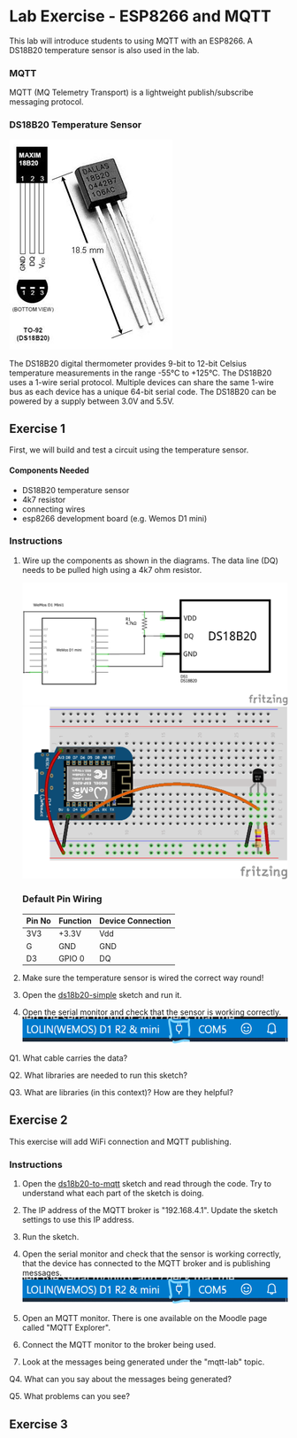 # Lab Exercise - ESP8266 and MQTT

This lab will introduce students to using MQTT with an ESP8266. A DS18B20 temperature sensor is also used in the lab.

### MQTT

MQTT (MQ Telemetry Transport) is a lightweight publish/subscribe messaging protocol.


### DS18B20 Temperature Sensor

![sensor](assets/ds18b20_1.jpg)

The DS18B20 digital thermometer provides 9-bit to 12-bit Celsius temperature measurements in the range -55°C to +125°C. The DS18B20 uses a 1-wire serial protocol. Multiple devices can share the same 1-wire bus as each device has a unique 64-bit serial code. The DS18B20 can be powered by a supply between 3.0V and 5.5V.



## Exercise 1

First, we will build and test a circuit using the temperature sensor.

#### Components Needed
* DS18B20 temperature sensor
* 4k7 resistor
* connecting wires
* esp8266 development board (e.g. Wemos D1 mini)

### Instructions

1. Wire up the components as shown in the diagrams. The data line (DQ) needs to be pulled high using a 4k7 ohm resistor.
   
   ![circuit diagram](assets/esp8266-ds18b20-temp-sensor-circuit-diagram_schem.png)
   <br />
   ![breadboard diagram](assets/esp8266-ds18b20-temp-sensor-circuit-diagram_bb.png)

   ### Default Pin Wiring

    | Pin No | Function | Device Connection |
    | --- | --- | --- |
    | 3V3 | +3.3V | Vdd |
    | G | GND | GND |
    | D3 | GPIO 0 | DQ |

2. Make sure the temperature sensor is wired the correct way round!

3. Open the [ds18b20-simple](arduino/ds18b20-simple/ds18b20-simple.ino) sketch and run it.

4. Open the serial monitor and check that the sensor is working correctly. ![serial monitor button](assets/serial-monitor-button.png)

Q1. What cable carries the data?

Q2. What libraries are needed to run this sketch?

Q3. What are libraries (in this context)? How are they helpful?

## Exercise 2

This exercise will add WiFi connection and MQTT publishing.

### Instructions

1. Open the [ds18b20-to-mqtt](arduino/ds18b20-to-mqtt/ds18b20-to-mqtt.ino) sketch and read through the code. Try to understand what each part of the sketch is doing.

2. The IP address of the MQTT broker is "192.168.4.1". Update the sketch settings to use this IP address.

3. Run the sketch.

4. Open the serial monitor and check that the sensor is working correctly, that the device has connected to the MQTT broker and is publishing messages. ![serial monitor button](assets/serial-monitor-button.png)

5. Open an MQTT monitor. There is one available on the Moodle page called "MQTT Explorer".

6. Connect the MQTT monitor to the broker being used.

7. Look at the messages being generated under the "mqtt-lab" topic.

Q4. What can you say about the messages being generated?

Q5. What problems can you see?

## Exercise 3


